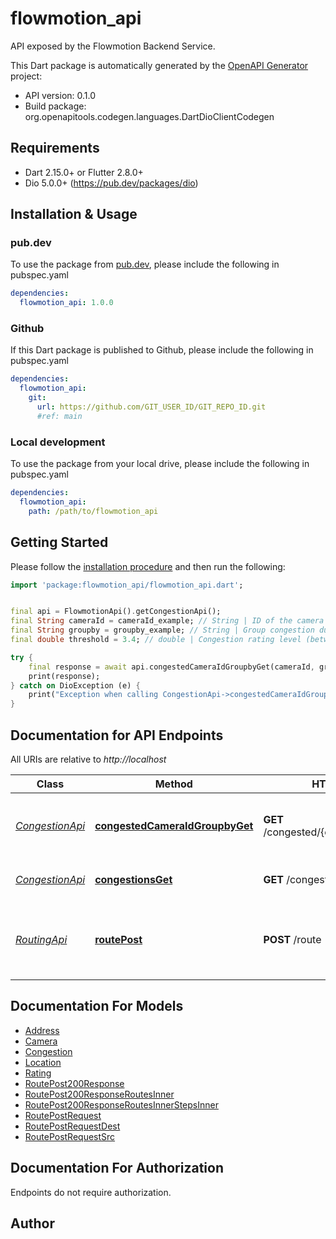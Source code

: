 # flowmotion_api
API exposed by the Flowmotion Backend Service.

This Dart package is automatically generated by the [OpenAPI Generator](https://openapi-generator.tech) project:

- API version: 0.1.0
- Build package: org.openapitools.codegen.languages.DartDioClientCodegen

## Requirements

* Dart 2.15.0+ or Flutter 2.8.0+
* Dio 5.0.0+ (https://pub.dev/packages/dio)

## Installation & Usage

### pub.dev
To use the package from [pub.dev](https://pub.dev), please include the following in pubspec.yaml
```yaml
dependencies:
  flowmotion_api: 1.0.0
```

### Github
If this Dart package is published to Github, please include the following in pubspec.yaml
```yaml
dependencies:
  flowmotion_api:
    git:
      url: https://github.com/GIT_USER_ID/GIT_REPO_ID.git
      #ref: main
```

### Local development
To use the package from your local drive, please include the following in pubspec.yaml
```yaml
dependencies:
  flowmotion_api:
    path: /path/to/flowmotion_api
```

## Getting Started

Please follow the [installation procedure](#installation--usage) and then run the following:

```dart
import 'package:flowmotion_api/flowmotion_api.dart';


final api = FlowmotionApi().getCongestionApi();
final String cameraId = cameraId_example; // String | ID of the camera to retrieve congestion duration for
final String groupby = groupby_example; // String | Group congestion duration by hour or day
final double threshold = 3.4; // double | Congestion rating level (between 0 and 1) that is considered \"congested\"

try {
    final response = await api.congestedCameraIdGroupbyGet(cameraId, groupby, threshold);
    print(response);
} catch on DioException (e) {
    print("Exception when calling CongestionApi->congestedCameraIdGroupbyGet: $e\n");
}

```

## Documentation for API Endpoints

All URIs are relative to *http://localhost*

Class | Method | HTTP request | Description
------------ | ------------- | ------------- | -------------
[*CongestionApi*](doc/CongestionApi.md) | [**congestedCameraIdGroupbyGet**](doc/CongestionApi.md#congestedcameraidgroupbyget) | **GET** /congested/{camera_id}/{groupby} | Retrieve congestion duration for a specific camera
[*CongestionApi*](doc/CongestionApi.md) | [**congestionsGet**](doc/CongestionApi.md#congestionsget) | **GET** /congestions | Retrieve congestion data
[*RoutingApi*](doc/RoutingApi.md) | [**routePost**](doc/RoutingApi.md#routepost) | **POST** /route | Retrieve recommended routes between source and destination


## Documentation For Models

 - [Address](doc/Address.md)
 - [Camera](doc/Camera.md)
 - [Congestion](doc/Congestion.md)
 - [Location](doc/Location.md)
 - [Rating](doc/Rating.md)
 - [RoutePost200Response](doc/RoutePost200Response.md)
 - [RoutePost200ResponseRoutesInner](doc/RoutePost200ResponseRoutesInner.md)
 - [RoutePost200ResponseRoutesInnerStepsInner](doc/RoutePost200ResponseRoutesInnerStepsInner.md)
 - [RoutePostRequest](doc/RoutePostRequest.md)
 - [RoutePostRequestDest](doc/RoutePostRequestDest.md)
 - [RoutePostRequestSrc](doc/RoutePostRequestSrc.md)


## Documentation For Authorization

Endpoints do not require authorization.


## Author



